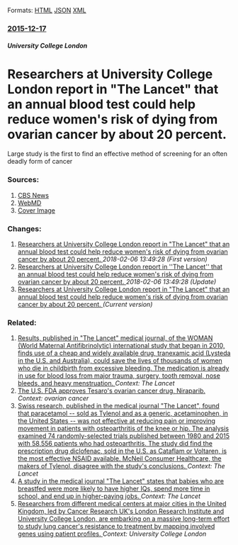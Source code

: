 
Formats: [HTML](/news/2015/12/17/researchers-at-university-college-london-report-in-the-lancet-that-an-annual-blood-test-could-help-reduce-women-s-risk-of-dying-from-ovar.html)  [JSON](/news/2015/12/17/researchers-at-university-college-london-report-in-the-lancet-that-an-annual-blood-test-could-help-reduce-women-s-risk-of-dying-from-ovar.json)  [XML](/news/2015/12/17/researchers-at-university-college-london-report-in-the-lancet-that-an-annual-blood-test-could-help-reduce-women-s-risk-of-dying-from-ovar.xml)  

### [2015-12-17](/news/2015/12/17/index.md)

##### University College London
#  Researchers at University College London report in "The Lancet" that an annual blood test could help reduce women's risk of dying from ovarian cancer by about 20 percent. 

Large study is the first to find an effective method of screening for an often deadly form of cancer


### Sources:

1. [CBS News](http://www.cbsnews.com/news/ovarian-cancer-blood-test-saves-lives-study-finds/)
2. [WebMD](http://www.webmd.com/ovarian-cancer/news/20151217/annual-blood-test-might-help-prevent-deaths-from-ovarian-cancer)
2. [Cover Image](http://cbsnews1.cbsistatic.com/hub/i/2015/05/07/8f77b5d8-0fff-445f-8862-5f9ef80e7bd7/istock000016153906large.jpg)

### Changes:

1. [Researchers at University College London report in "The Lancet" that an annual blood test could help reduce women's risk of dying from ovarian cancer by about 20 percent. ](/news/2015/12/17/researchers-at-university-college-london-report-in-the-lancet-that-an-annual-blood-test-could-help-reduce-women-s-risk-of-dying-from-ovari.md) _2018-02-06 13:49:28 (First version)_
2. [Researchers at University College London report in ''The Lancet'' that an annual blood test could help reduce women's risk of dying from ovarian cancer by about 20 percent. ](/news/2015/12/17/researchers-at-university-college-london-report-in-the-lancet-that-an-annual-blood-test-could-help-reduce-women-s-risk-of-dying-from-o.md) _2018-02-06 13:49:28 (Update)_
2. [ Researchers at University College London report in "The Lancet" that an annual blood test could help reduce women's risk of dying from ovarian cancer by about 20 percent. ](/news/2015/12/17/researchers-at-university-college-london-report-in-the-lancet-that-an-annual-blood-test-could-help-reduce-women-s-risk-of-dying-from-ovar.md) _(Current version)_

### Related:

1. [Results, published in "The Lancet" medical journal, of the WOMAN (World Maternal Antifibrinolytic) international study that began in 2010, finds use of a cheap and widely available drug, tranexamic acid (Lysteda in the U.S. and Australia), could save the lives of thousands of women who die in childbirth from excessive bleeding. The medication is already in use for blood loss from major trauma, surgery, tooth removal, nose bleeds, and heavy menstruation. ](/news/2017/04/26/results-published-in-the-lancet-medical-journal-of-the-woman-world-maternal-antifibrinolytic-international-study-that-began-in-2010-f.md) _Context: The Lancet_
2. [The U.S. FDA approves Tesaro's ovarian cancer drug, Niraparib. ](/news/2017/03/27/the-u-s-fda-approves-tesaro-s-ovarian-cancer-drug-niraparib.md) _Context: ovarian cancer_
3. [Swiss research, published in the medical journal "The Lancet", found that paracetamol -- sold as Tylenol and as a generic, acetaminophen, in the United States -- was not effective at reducing pain or improving movement in patients with osteoarthritis of the knee or hip. The analysis examined 74 randomly-selected trials published between 1980 and 2015 with 58,556 patients who had osteoarthritis. The study did find the prescription drug diclofenac, sold in the U.S. as Cataflam or Voltaren, is the most effective NSAID available. McNeil Consumer Healthcare, the makers of Tylenol, disagree with the study's conclusions. ](/news/2016/03/18/swiss-research-published-in-the-medical-journal-the-lancet-found-that-paracetamol-sold-as-tylenol-and-as-a-generic-acetaminophen-in.md) _Context: The Lancet_
4. [A study in the medical journal "The Lancet" states that babies who are breastfed were more likely to have higher IQs, spend more time in school, and end up in higher-paying jobs. ](/news/2015/03/18/a-study-in-the-medical-journal-the-lancet-states-that-babies-who-are-breastfed-were-more-likely-to-have-higher-iqs-spend-more-time-in-sch.md) _Context: The Lancet_
5. [Researchers from different medical centers at major cities in the United Kingdom, led by Cancer Research UK's London Research Institute and University College London, are embarking on a massive long-term effort to study lung cancer's resistance to treatment by mapping involved genes using patient profiles. ](/news/2013/07/17/researchers-from-different-medical-centers-at-major-cities-in-the-united-kingdom-led-by-cancer-research-uk-s-london-research-institute-and.md) _Context: University College London_
